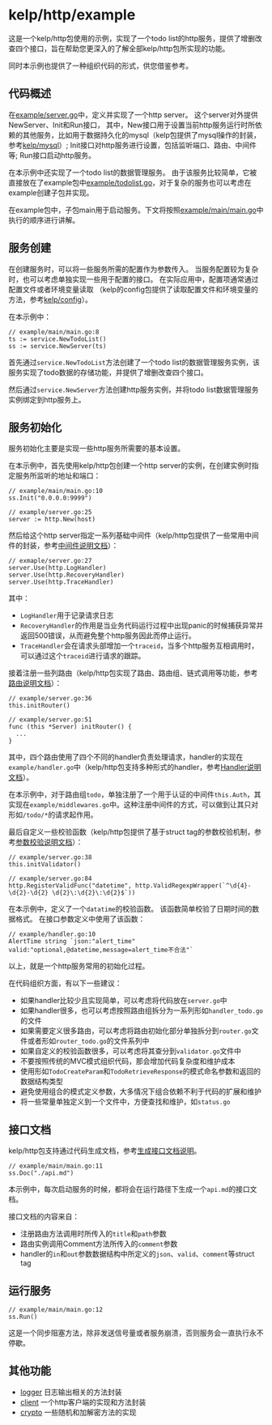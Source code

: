 kelp/http/example
====

这是一个kelp/http包使用的示例，实现了一个todo list的http服务，提供了增删改查四个接口，旨在帮助您更深入的了解全部kelp/http包所实现的功能。

同时本示例也提供了一种组织代码的形式，供您借鉴参考。

代码概述
----

在[example/server.go](example.go)中，定义并实现了一个http server。
这个server对外提供NewServer、Init和Run接口，
其中，New接口用于设置当前http服务运行时所依赖的其他服务，比如用于数据持久化的mysql（kelp包提供了mysql操作的封装，参考[kelp/mysql](/kelp/mysql)）;
Init接口对http服务进行设置，包括监听端口、路由、中间件等;
Run接口启动http服务。

在本示例中还实现了一个todo list的数据管理服务。
由于该服务比较简单，它被直接放在了example包中[example/todolist.go](todolist.go)，对于复杂的服务也可以考虑在example创建子包并实现。

在example包中，子包main用于启动服务。下文将按照[example/main/main.go](main/main.go)中执行的顺序进行讲解。

服务创建
----

在创建服务时，可以将一些服务所需的配置作为参数传入。
当服务配置较为复杂时，也可以考虑单独实现一些用于配置的接口。
在实际应用中，配置项通常通过配置文件或者环境变量读取
（kelp的config包提供了读取配置文件和环境变量的方法，参考[kelp/config](/kelp/config)）。

在本示例中：

```
// example/main/main.go:8
ts := service.NewTodoList()
ss := service.NewServer(ts)
```

首先通过`service.NewTodoList`方法创建了一个todo list的数据管理服务实例，该服务实现了todo数据的存储功能，并提供了增删改查四个接口。

然后通过`service.NewServer`方法创建http服务实例，并将todo list数据管理服务实例绑定到http服务上。

服务初始化
----

服务初始化主要是实现一些http服务所需要的基本设置。

在本示例中，首先使用kelp/http包创建一个http server的实例，在创建实例时指定服务所监听的地址和端口：

```
// example/main/main.go:10
ss.Init("0.0.0.0:9999")

// example/server.go:25
server := http.New(host)

```

然后给这个http server指定一系列基础中间件（kelp/http包提供了一些常用中间件的封装，参考[中间件说明文档](/kelp/doc/middleware.md)）：

```
// exmaple/server.go:27
server.Use(http.LogHandler)
server.Use(http.RecoveryHandler)
server.Use(http.TraceHandler)
```

其中：
- `LogHandler`用于记录请求日志
- `RecoveryHandler`的作用是当业务代码运行过程中出现panic的时候捕获异常并返回500错误，从而避免整个http服务因此而停止运行。
- `TraceHandler`会在请求头部增加一个`traceid`，当多个http服务互相调用时，可以通过这个`traceid`进行请求的跟踪。

接着注册一些列路由（kelp/http包实现了路由、路由组、链式调用等功能，参考[路由说明文档](/kelp/doc/router.md)）：

```
// example/server.go:36
this.initRouter()

// example/server.go:51
func (this *Server) initRouter() {
  ...
}
```

其中，四个路由使用了四个不同的handler负责处理请求，handler的实现在`example/handler.go`中（kelp/http包支持多种形式的handler，参考[Handler说明文档](/kelp/doc/handler.md)）。

在本示例中，对于路由组`todo`，单独注册了一个用于认证的中间件`this.Auth`，其实现在`example/middlewares.go`中。这种注册中间件的方式，可以做到让其只对形如`/todo/*`的请求起作用。

最后自定义一些校验函数（kelp/http包提供了基于struct tag的参数校验机制，参考[参数校验说明文档](/kelp/doc/validator.md)）：
```
// example/server.go:38
this.initValidator()

// example/server.go:84
http.RegisterValidFunc("datetime", http.ValidRegexpWrapper(`^\d{4}-\d{2}-\d{2} \d{2}\:\d{2}\:\d{2}$`))
```

在本示例中，定义了一个`datatime`的校验函数。
该函数简单校验了日期时间的数据格式。
在接口参数定义中使用了该函数：

```
// example/handler.go:10
AlertTime string `json:"alert_time" valid:"optional,@datetime,message=alert_time不合法"`
```

以上，就是一个http服务常用的初始化过程。

在代码组织方面，有以下一些建议：
- 如果handler比较少且实现简单，可以考虑将代码放在`server.go`中
- 如果handler很多，也可以考虑按照路由组拆分为一系列形如`handler_todo.go`的文件
- 如果需要定义很多路由，可以考虑将路由初始化部分单独拆分到`router.go`文件或者形如`router_todo.go`的文件系列中
- 如果自定义的校验函数很多，可以考虑将其查分到`validator.go`文件中
- 不要按照传统的MVC模式组织代码，那会增加代码复杂度和维护成本
- 使用形如`TodoCreateParam`和`TodoRetrieveResponse`的模式命名参数和返回的数据结构类型
- 避免使用组合的模式定义参数，大多情况下组合依赖不利于代码的扩展和维护
- 将一些常量单独定义到一个文件中，方便查找和维护，如`status.go`

接口文档
----

kelp/http包支持通过代码生成文档，参考[生成接口文档说明](/kelp/doc/apidoc.md)。

```
// example/main/main.go:11
ss.Doc("./api.md")
```

本示例中，每次启动服务的时候，都将会在运行路径下生成一个`api.md`的接口文档。

接口文档的内容来自：
- 注册路由方法调用时所传入的`title`和`path`参数
- 路由实例调用Comment方法所传入的`comment`参数
- handler的`in`和`out`参数数据结构中所定义的`json`、`valid`、`comment`等struct tag

运行服务
----

```
// example/main/main.go:12
ss.Run()
```

这是一个同步阻塞方法，除非发送信号量或者服务崩溃，否则服务会一直执行永不停歇。

其他功能
----

- [logger](/kelp/doc/logger.md) 日志输出相关的方法封装
- [client](/kelp/doc/client.md) 一个http客户端的实现和方法封装
- [crypto](/kelp/doc/crypto.md) 一些随机和加解密方法的实现
